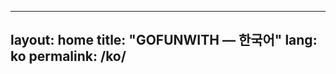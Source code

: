 <!-- /* ko/index.md  v6.4.1_202510180200 */ -->

---
layout: home
title: "GOFUNWITH — 한국어"
lang: ko
permalink: /ko/
---
